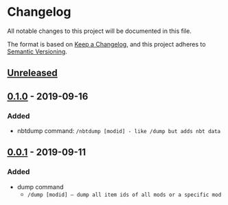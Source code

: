 # Changelog
All notable changes to this project will be documented in this file.

The format is based on [Keep a Changelog](https://keepachangelog.com/en/1.0.0/),
and this project adheres to [Semantic Versioning](https://semver.org/spec/v2.0.0.html).

## [Unreleased]

## [0.1.0] - 2019-09-16

### Added

* nbtdump command: `/nbtdump [modid] - like /dump but adds nbt data`

## [0.0.1] - 2019-09-11

### Added

* dump command
    * `/dump [modid] – dump all item ids of all mods or a specific mod`

[Unreleased]: https://github.com/chronophylos/mc-debugtools/compare/v0.1.0..HEAD
[0.1.0]: https://github.com/chronophylos/mc-debugtools/compare/v0.0.1..v0.1.0
[0.0.1]: https://github.com/chronophylos/mc-debugtools/releases/tag/v0.0.1
